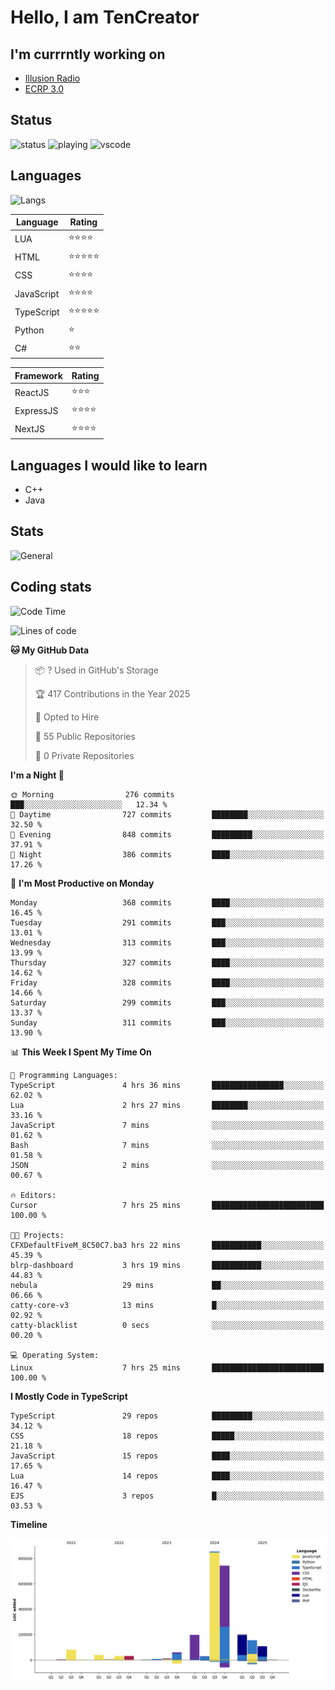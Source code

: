# Hello, I am TenCreator

## I'm currrntly working on
- [Illusion Radio](https://illusionradio.co.uk/)
- [ECRP 3.0](http://github.com/Emerald-Coast-Roleplay/)

## Status
![status](https://api.statusbadges.me/badge/status/518334475038359555?simple=true&style=for-the-badge)
![playing](https://api.statusbadges.me/badge/playing/518334475038359555?style=for-the-badge)
![vscode](https://api.statusbadges.me/badge/vscode/518334475038359555?style=for-the-badge)

## Languages
![Langs](https://github-readme-stats.vercel.app/api/top-langs/?username=tencreator&layout=compact&theme=radical)


|Language|Rating|
|--------|------|
|LUA|⭐️⭐️⭐️⭐️|
|HTML|⭐️⭐️⭐️⭐️⭐️|
|CSS|⭐️⭐️⭐️⭐️|
|JavaScript|⭐️⭐️⭐️⭐️|
|TypeScript|⭐️⭐️⭐️⭐️⭐️|
|Python|⭐️|
|C#|⭐️⭐️ |

|Framework|Rating|
|--------|------|
|ReactJS|⭐️⭐️⭐|
|ExpressJS|⭐️⭐️⭐️⭐️|
|NextJS|⭐️⭐️⭐⭐️|

## Languages I would like to learn
- C++
- Java

## Stats
![General](https://github-readme-stats.vercel.app/api?username=tencreator&show_icons=true&theme=radical)

## Coding stats

<!--START_SECTION:waka-->
![Code Time](http://img.shields.io/badge/Code%20Time-468%20hrs%2034%20mins-blue)

![Lines of code](https://img.shields.io/badge/From%20Hello%20World%20I%27ve%20Written-2.0%20million%20lines%20of%20code-blue)

**🐱 My GitHub Data** 

> 📦 ? Used in GitHub's Storage 
 > 
> 🏆 417 Contributions in the Year 2025
 > 
> 💼 Opted to Hire
 > 
> 📜 55 Public Repositories 
 > 
> 🔑 0 Private Repositories 
 > 
**I'm a Night 🦉** 

```text
🌞 Morning                276 commits         ███░░░░░░░░░░░░░░░░░░░░░░   12.34 % 
🌆 Daytime                727 commits         ████████░░░░░░░░░░░░░░░░░   32.50 % 
🌃 Evening                848 commits         █████████░░░░░░░░░░░░░░░░   37.91 % 
🌙 Night                  386 commits         ████░░░░░░░░░░░░░░░░░░░░░   17.26 % 
```
📅 **I'm Most Productive on Monday** 

```text
Monday                   368 commits         ████░░░░░░░░░░░░░░░░░░░░░   16.45 % 
Tuesday                  291 commits         ███░░░░░░░░░░░░░░░░░░░░░░   13.01 % 
Wednesday                313 commits         ███░░░░░░░░░░░░░░░░░░░░░░   13.99 % 
Thursday                 327 commits         ████░░░░░░░░░░░░░░░░░░░░░   14.62 % 
Friday                   328 commits         ████░░░░░░░░░░░░░░░░░░░░░   14.66 % 
Saturday                 299 commits         ███░░░░░░░░░░░░░░░░░░░░░░   13.37 % 
Sunday                   311 commits         ███░░░░░░░░░░░░░░░░░░░░░░   13.90 % 
```


📊 **This Week I Spent My Time On** 

```text
💬 Programming Languages: 
TypeScript               4 hrs 36 mins       ████████████████░░░░░░░░░   62.02 % 
Lua                      2 hrs 27 mins       ████████░░░░░░░░░░░░░░░░░   33.16 % 
JavaScript               7 mins              ░░░░░░░░░░░░░░░░░░░░░░░░░   01.62 % 
Bash                     7 mins              ░░░░░░░░░░░░░░░░░░░░░░░░░   01.58 % 
JSON                     2 mins              ░░░░░░░░░░░░░░░░░░░░░░░░░   00.67 % 

🔥 Editors: 
Cursor                   7 hrs 25 mins       █████████████████████████   100.00 % 

🐱‍💻 Projects: 
CFXDefaultFiveM_8C50C7.ba3 hrs 22 mins       ███████████░░░░░░░░░░░░░░   45.39 % 
blrp-dashboard           3 hrs 19 mins       ███████████░░░░░░░░░░░░░░   44.83 % 
nebula                   29 mins             ██░░░░░░░░░░░░░░░░░░░░░░░   06.66 % 
catty-core-v3            13 mins             █░░░░░░░░░░░░░░░░░░░░░░░░   02.92 % 
catty-blacklist          0 secs              ░░░░░░░░░░░░░░░░░░░░░░░░░   00.20 % 

💻 Operating System: 
Linux                    7 hrs 25 mins       █████████████████████████   100.00 % 
```

**I Mostly Code in TypeScript** 

```text
TypeScript               29 repos            █████████░░░░░░░░░░░░░░░░   34.12 % 
CSS                      18 repos            █████░░░░░░░░░░░░░░░░░░░░   21.18 % 
JavaScript               15 repos            ████░░░░░░░░░░░░░░░░░░░░░   17.65 % 
Lua                      14 repos            ████░░░░░░░░░░░░░░░░░░░░░   16.47 % 
EJS                      3 repos             █░░░░░░░░░░░░░░░░░░░░░░░░   03.53 % 
```



**Timeline**

![Lines of Code chart](https://raw.githubusercontent.com/tencreator/tencreator/main/assets/bar_graph.png)


<!--END_SECTION:waka-->
